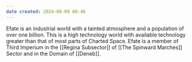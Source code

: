 ```yaml
---
date created: 2024-08-09 08:46
---
```


Efate is an industrial world with a tainted atmosphere and a population of over one billion. This is a high technology world with available technology greater than that of most parts of Charted Space. Efate is a member of Third Imperium in the [[Regina Subsector]] of [[The Spinward Marches]] Sector and in the Domain of [[Deneb]].
